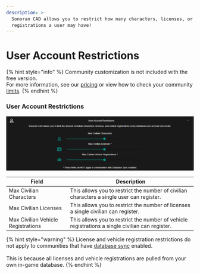 ```yaml
---
description: >-
  Sonoran CAD allows you to restrict how many characters, licenses, or vehicle
  registrations a user may have!
---
```


# User Account Restrictions

{% hint style="info" %}
Community customization is not included with the free version.\
For more information, see our [pricing](../../pricing/faq/) or view how to check your community [limits](../getting-started/view-your-limits.md).
{% endhint %}

### User Account Restrictions

![Sonoran CAD's user account restriction configuration](../../.gitbook/assets/restrict.png)

| Field                              | Description                                                                                     |
| ---------------------------------- | ----------------------------------------------------------------------------------------------- |
| Max Civilian Characters            | This allows you to restrict the number of civilian characters a single user can register.       |
| Max Civilian Licenses              | This allows you to restrict the number of licenses a single civilian can register.              |
| Max Civilian Vehicle Registrations | This allows you to restrict the number of vehicle registrations a single civilian can register. |

{% hint style="warning" %}
License and vehicle registration restrictions do not apply to communities that have [database sync](../../integration-plugins/database-sync-and-merge/) enabled.\
\
This is because all licenses and vehicle registrations are pulled from your own in-game database.
{% endhint %}

